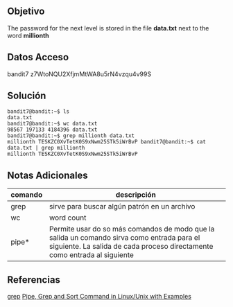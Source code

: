 ## Objetivo
The password for the next level is stored in the file **data.txt** next to the word **millionth**

## Datos Acceso
bandit7 
z7WtoNQU2XfjmMtWA8u5rN4vzqu4v99S

## Solución
```
bandit7@bandit:~$ ls 
data.txt 
bandit7@bandit:~$ wc data.txt 
98567 197133 4184396 data.txt 
bandit7@bandit:~$ grep millionth data.txt 
millionth TESKZC0XvTetK0S9xNwm25STk5iWrBvP bandit7@bandit:~$ cat data.txt | grep millionth 
millionth TESKZC0XvTetK0S9xNwm25STk5iWrBvP 
```

## Notas Adicionales
|comando|descripción|
|---|---|
|grep| sirve para buscar algún patrón en un archivo|
| wc | word count
| pipe* | Permite usar do so más comandos de modo que la salida un comando sirva como entrada para el siguiente. La salida de cada proceso directamente como entrada al siguiente

## Referencias
[grep](https://man7.org/linux/man-pages/man1/grep.1.html)
[Pipe, Grep and Sort Command in Linux/Unix with Examples](https://www.guru99.com/linux-pipe-grep.html#:~:text=is%20a%20Filter%3F-,What%20is%20a%20Pipe%20in%20Linux%3F,'%7C'%20denotes%20a%20pipe.)